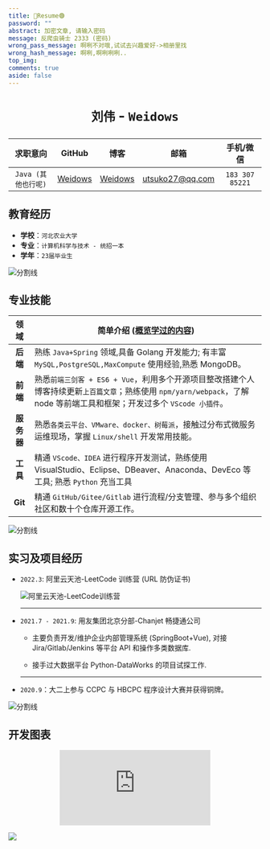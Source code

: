 ```yaml
---
title: 🔴Resume🟢
password: ""
abstract: 加密文章, 请输入密码
message: 反爬虫骑士 2333 (密码)
wrong_pass_message: 啊咧不对哦,试试去兴趣爱好->相册里找
wrong_hash_message: 啊咧,啊咧咧咧..
top_img:
comments: true
aside: false
---
```


<!--
 * @Author: Weidows
 * @Date: 2020-08-25 19:14:35
 * @LastEditors: Weidows
 * @LastEditTime: 2022-04-23 00:06:44
 * @FilePath: \Blog-private\source\tags\resume.md
-->

<h1 align="center">

`刘伟` - `Weidows`

</h1>

<center>

|      求职意向       |                GitHub                 |                博客                 |      邮箱       |   手机/微信   |
| :-----------------: | :-----------------------------------: | :---------------------------------: | :-------------: | :-----------: |
| `Java (其他也行呢)` | [Weidows](https://github.com/Weidows) | [Weidows](https://weidows.github.io) | utsuko27@qq.com | `183 307 85221` |

</center>

## 教育经历

- **学校**：`河北农业大学`
- **专业**：`计算机科学与技术 - 统招一本`
- **学年**：`23届毕业生`
<!-- - **外语能力**： -->

<a>![分割线](https://cdn.jsdelivr.net/gh/Weidows/Images/img/divider.png)</a>

## 专业技能

|    领域    | 简单介绍 ([概览学过的内容](../../post/others/LearnWay))                                                                                               |
| :--------: | ------------------------------------------------------------------------------------------------------------------------------------------------------------------------- |
|  **后端**  | 熟练 `Java+Spring` 领域,具备 Golang 开发能力; 有丰富 `MySQL,PostgreSQL,MaxCompute` 使用经验,熟悉 MongoDB。                                                                |
|  **前端**  | 熟悉`前端三剑客 + ES6 + Vue`，利用多个开源项目整改搭建个人博客持续更新`上百篇文章`；熟练使用 `npm/yarn/webpack`，了解 node 等前端工具和框架；开发过多个 `VScode 小插件`。 |
| **服务器** | 熟悉`各类云平台、VMware、docker、树莓派`，接触过分布式微服务运维现场，掌握 `Linux/shell` 开发常用技能。                                                                   |
|  **工具**  | 精通 `VScode、IDEA` 进行程序开发测试，熟练使用 VisualStudio、Eclipse、DBeaver、Anaconda、DevEco 等工具; 熟悉 `Python` 充当工具                                            |
|  **Git**   | 精通 `GitHub/Gitee/Gitlab` 进行流程/分支管理、参与多个组织社区和数十个仓库开源工作。                                                                                      |

<a>![分割线](https://cdn.jsdelivr.net/gh/Weidows/Images/img/divider.png)</a>

## 实习及项目经历

- `2022.3`: 阿里云天池-LeetCode 训练营 (URL 防伪证书)

  ![阿里云天池-LeetCode训练营](https://ucc-image.oss-cn-beijing.aliyuncs.com/credential/91/3a49c0a0a5904a88a7179073f70d9c4a.png)

  ***

- `2021.7 - 2021.9`: 用友集团北京分部-Chanjet 畅捷通公司

  - 主要负责开发/维护企业内部管理系统 (SpringBoot+Vue), 对接 Jira/Gitlab/Jenkins 等平台 API 和操作多类数据库.

  - 接手过大数据平台 Python-DataWorks 的项目试探工作.

  ***

- `2020.9`：大二上参与 CCPC 与 HBCPC 程序设计大赛并获得铜牌。

<a>![分割线](https://cdn.jsdelivr.net/gh/Weidows/Images/img/divider.png)</a>

<!-- ## 优势

1. 面临复杂问题,熟练通过 CSDN、、GitHub、Google、Stack Overflow 等平台寻找解决方案。

2. 熟练阅读各种中英文文章、API 文档、操作手册而不会头大。

3. 良好的注释习惯和编程规范，不会写出常见的 Bug。

4. 强大的自驱学习能力，基础经验扎实，各领域上手迅速。 -->

## 开发图表

<figure align="center">
  <!-- <embed src="https://wakatime.com/share/@bd43b19c-e71d-4edd-a297-cc2989d16939/52e64048-9e55-4aae-8330-448dd1cd1ec0.svg"></embed> -->
  <embed src="https://wakatime.com/share/@bd43b19c-e71d-4edd-a297-cc2989d16939/eaaa34e5-e813-4c06-8793-5af9e53895f7.svg"></embed>
</figure>

<img
    loading="lazy"
    id="wakatime"
    class="pic loaded"
    src="https://github-readme-stats.vercel.app/api/wakatime?username=Weidows&amp;bg_color=222222&amp;text_color=DDD&amp;hide_border=true"
    style="align: center"
    onclick="window.open('https://wakatime.com/@Weidows','_blank')"
  />

